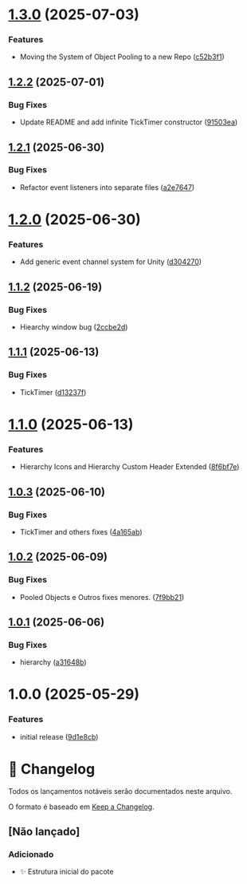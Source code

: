 # [1.3.0](https://github.com/Natteens/com.natteens.gameinit/compare/v1.2.2...v1.3.0) (2025-07-03)


### Features

* Moving the System of Object Pooling to a new Repo ([c52b3f1](https://github.com/Natteens/com.natteens.gameinit/commit/c52b3f1d62980482c3ec130e2dac85266c90fecb))

## [1.2.2](https://github.com/Natteens/com.natteens.gameinit/compare/v1.2.1...v1.2.2) (2025-07-01)


### Bug Fixes

* Update README and add infinite TickTimer constructor ([91503ea](https://github.com/Natteens/com.natteens.gameinit/commit/91503ea103799483552cc9517c987e7865e3a53a))

## [1.2.1](https://github.com/Natteens/com.natteens.gameinit/compare/v1.2.0...v1.2.1) (2025-06-30)


### Bug Fixes

* Refactor event listeners into separate files ([a2e7647](https://github.com/Natteens/com.natteens.gameinit/commit/a2e764769cd1a89a3498119eb1b8e7dd06d818ff))

# [1.2.0](https://github.com/Natteens/com.natteens.gameinit/compare/v1.1.2...v1.2.0) (2025-06-30)


### Features

* Add generic event channel system for Unity ([d304270](https://github.com/Natteens/com.natteens.gameinit/commit/d304270a0d6103808d1e70e67a21c4ea45d3c345))

## [1.1.2](https://github.com/Natteens/com.natteens.gameinit/compare/v1.1.1...v1.1.2) (2025-06-19)


### Bug Fixes

* Hiearchy window bug ([2ccbe2d](https://github.com/Natteens/com.natteens.gameinit/commit/2ccbe2df39f45cd5ba5723453ae8cef5ce283629))

## [1.1.1](https://github.com/Natteens/com.natteens.gameinit/compare/v1.1.0...v1.1.1) (2025-06-13)


### Bug Fixes

* TickTimer ([d13237f](https://github.com/Natteens/com.natteens.gameinit/commit/d13237ffb7c115996efd0f5606f9d1cbb2bd3a4f))

# [1.1.0](https://github.com/Natteens/com.natteens.gameinit/compare/v1.0.3...v1.1.0) (2025-06-13)


### Features

* Hierarchy Icons and Hierarchy Custom Header Extended ([8f6bf7e](https://github.com/Natteens/com.natteens.gameinit/commit/8f6bf7ef2fe88d920a93254c9a68963c70812f1b))

## [1.0.3](https://github.com/Natteens/com.natteens.gameinit/compare/v1.0.2...v1.0.3) (2025-06-10)


### Bug Fixes

* TickTimer and others fixes ([4a165ab](https://github.com/Natteens/com.natteens.gameinit/commit/4a165ab28268be9840bc68095f80ff20b8c4d3f3))

## [1.0.2](https://github.com/Natteens/com.natteens.gameinit/compare/v1.0.1...v1.0.2) (2025-06-09)


### Bug Fixes

* Pooled Objects e Outros fixes menores. ([7f9bb21](https://github.com/Natteens/com.natteens.gameinit/commit/7f9bb21db0e0bb455f7c83819cfaea0644288e50))

## [1.0.1](https://github.com/Natteens/com.natteens.gameinit/compare/v1.0.0...v1.0.1) (2025-06-06)


### Bug Fixes

* hierarchy ([a31648b](https://github.com/Natteens/com.natteens.gameinit/commit/a31648bc37da55d2a3747421a33aa4b98accaecd))

# 1.0.0 (2025-05-29)


### Features

* initial release ([9d1e8cb](https://github.com/Natteens/com.natteens.gameinit/commit/9d1e8cb776668709a89da2367b31f683e6883f6f))

# 📝 Changelog

Todos os lançamentos notáveis serão documentados neste arquivo.

O formato é baseado em [Keep a Changelog](https://keepachangelog.com/pt-BR/1.0.0/).

## [Não lançado]

### Adicionado
- ✨ Estrutura inicial do pacote
